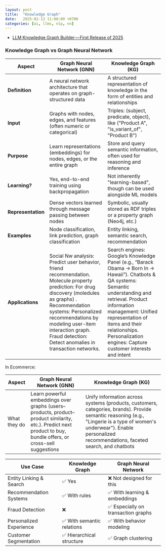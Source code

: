 ```yaml
---
layout: post
title:  "Knowledge Graph"
date:   2025-02-13 11:00:00 +0700
categories: [ai, llms, nlp, nn]
---
```


- [LLM Knowledge Graph Builder — First Release of 2025](https://neo4j.com/developer-blog/knowledge-graph-builder-first/)





### Knowledge Graph vs Graph Neural Network

| Aspect             | **Graph Neural Network (GNN)**                                           | **Knowledge Graph (KG)**                                                                  |
| ------------------ | ------------------------------------------------------------------------ | ----------------------------------------------------------------------------------------- |
| **Definition**     | A neural network architecture that operates on graph-structured data     | A structured representation of knowledge in the form of entities and relationships        |
| **Input**          | Graphs with nodes, edges, and features (often numeric or categorical)    | Triples: (subject, predicate, object), like ("Product A", "is\_variant\_of", "Product B") |
| **Purpose**        | Learn representations (embeddings) for nodes, edges, or the entire graph | Store and query semantic information, often used for reasoning and inference              |
| **Learning?**      | Yes, end-to-end training using backpropagation                           | Not inherently "learning-based", though can be used alongside ML models                   |
| **Representation** | Dense vectors learned through message passing between nodes              | Symbolic, usually stored as RDF triples or a property graph (Neo4j, etc.)                 |
| **Examples**       | Node classification, link prediction, graph classification               | Entity linking, semantic search, recommendation                                           |
| **Applications**   | Social Nw analysis: Predict user behavior, friend recommendation. Molecule property prediction: For drug discovery (moledules as graphs) . Recommendation systems: Personalized recommendations by modeling user-item interaction graph. Fraud detection: Detect anomalies in transaction networks.      | Search engines: Google’s Knowledge Panel (e.g., “Barack Obama → Born In → Hawaii”). Chatbots & QA systems: Semantic understanding and retrieval. Product information management: Unified representation of items and their relationships. Personalization engines: Capture customer interests and intent                                           |

In Ecommerce:

| Aspect             | **Graph Neural Network (GNN)**                                           | **Knowledge Graph (KG)**                                                                  |
| ------------------ | ------------------------------------------------------------------------ | ----------------------------------------------------------------------------------------- |
| What they do       | Learn powerful embeddings over graphs (users–products, product–product similarity, etc.). Predict next product to buy, bundle offers, or cross-sell suggestions               | Unify information across systems (products, customers, categories, brands). Provide semantic reasoning (e.g., "Lingerie is a type of women's underwear"). Enable personalized recommendations, faceted search, and chatbots                                           |


| Use Case                | Knowledge Graph           | Graph Neural Network               |
| ----------------------- | ------------------------- | ---------------------------------- |
| Entity Linking & Search | ✅ Yes                     | ❌ Not designed for this            |
| Recommendation Systems  | ✅ With rules              | ✅ With learning & embeddings       |
| Fraud Detection         | ❌                         | ✅ Especially on transaction graphs |
| Personalized Experience | ✅ With semantic relations | ✅ With behavior modeling           |
| Customer Segmentation   | ✅ Hierarchical structure  | ✅ Graph clustering                 |
